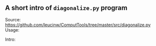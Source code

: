 ## A short intro of `diagonalize.py` program
Source: https://github.com/leucinw/ComputTools/tree/master/src/diagonalize.py
Usage:


Intro:

